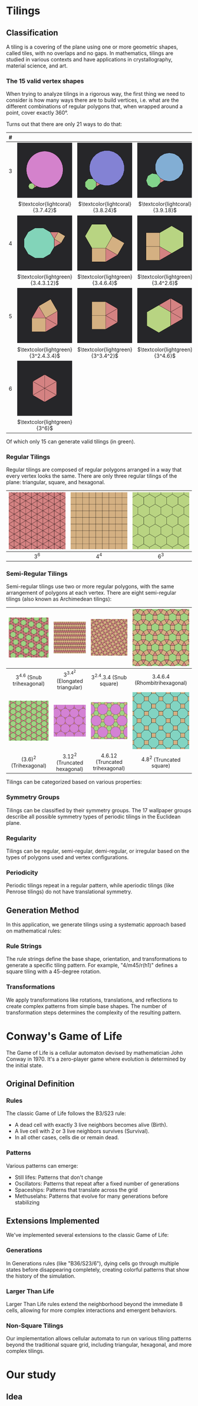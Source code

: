 # Tilings

## Classification

A tiling is a covering of the plane using one or more geometric shapes, called tiles, with no overlaps and no gaps. In mathematics, tilings are studied in various contexts and have applications in crystallography, material science, and art.

### The 15 valid vertex shapes

When trying to analyze tilings in a rigorous way, the first thing we need to consider is how many ways there are to build vertices, i.e. what are the different combinations of regular polygons that, when wrapped around a point, cover exactly 360°.

Turns out that there are only 21 ways to do that:

| # | | | | | | | | | | |
| :---: | :---: | :---: | :---: | :---: | :---: | :---: | :---: | :---: | :---: | :---: |
| $3$ | ![3.7.42](../theory/images/vertexTypes/3.7.42.png) | ![3.8.24](../theory/images/vertexTypes/3.8.24.png) | ![3.9.18](../theory/images/vertexTypes/3.9.18.png) | ![3.10.15](../theory/images/vertexTypes/3.10.15.png) | ![3.12^2](../theory/images/vertexTypes/3.12^2.png) | ![4.5.20](../theory/images/vertexTypes/4.5.20.png) | ![4.6.12](../theory/images/vertexTypes/4.6.12.png) | ![4.8^2](../theory/images/vertexTypes/4.8^2.png) | ![5^2.10](../theory/images/vertexTypes/5^2.10.png) | ![6^3](../theory/images/vertexTypes/6^3.png) |
| | $\textcolor{lightcoral}{3.7.42}$ | $\textcolor{lightcoral}{3.8.24}$ | $\textcolor{lightcoral}{3.9.18}$ | $\textcolor{lightcoral}{3.10.15}$ | $\textcolor{lightgreen}{3.12^2}$ | $\textcolor{lightcoral}{4.5.20}$ | $\textcolor{lightgreen}{4.6.12}$ | $\textcolor{lightgreen}{4.8^2}$ | $\textcolor{lightcoral}{5^2.10}$ | $\textcolor{lightgreen}{6^3}$ |
| $4$ | ![3.4.3.12](../theory/images/vertexTypes/3.4.3.12.png) | ![3.4.6.4](../theory/images/vertexTypes/3.4.6.4.png) | ![3.4^2.6](../theory/images/vertexTypes/3.4^2.6.png) | ![3^2.4.12](../theory/images/vertexTypes/3^2.4.12.png) | ![3^2.6^2](../theory/images/vertexTypes/3^2.6^2.png) | ![3.6.3.6](../theory/images/vertexTypes/3.6.3.6.png) | ![4^4](../theory/images/vertexTypes/4^4.png) | | | |
| | $\textcolor{lightgreen}{3.4.3.12}$ | $\textcolor{lightgreen}{3.4.6.4}$ | $\textcolor{lightgreen}{3.4^2.6}$ | $\textcolor{lightgreen}{3^2.4.12}$ | $\textcolor{lightgreen}{3^2.6^2}$ | $\textcolor{lightgreen}{3.6.3.6}$ | $\textcolor{lightgreen}{4^4}$ | | | |
| $5$ | ![3^2.4.3.4](../theory/images/vertexTypes/3^2.4.3.4.png) | ![3^3.4^2](../theory/images/vertexTypes/3^3.4^2.png) | ![3^4.6](../theory/images/vertexTypes/3^4.6.png) | | | | | | | |
| | $\textcolor{lightgreen}{3^2.4.3.4}$ | $\textcolor{lightgreen}{3^3.4^2}$ | $\textcolor{lightgreen}{3^4.6}$ | | | | | | | |
| $6$ | ![3^6](../theory/images/vertexTypes/3^6.png) | | | | | | | | | |
| | $\textcolor{lightgreen}{3^6}$ | | | | | | | | | |

Of which only 15 can generate valid tilings (in green).

### Regular Tilings

Regular tilings are composed of regular polygons arranged in a way that every vertex looks the same. There are only three regular tilings of the plane: triangular, square, and hexagonal.

| ![3^6](../tilings/1Ur/3_r60_r(h2).png) | ![4^4](../tilings/1Ur/4-4-0,4_r90_m(v2).png) | ![6^3](../tilings/1Ur/6_r60_r(h1).png) |
| :---: | :---: | :---: |
| $3^6$ | $4^4$ | $6^3$ |

### Semi-Regular Tilings

Semi-regular tilings use two or more regular polygons, with the same arrangement of polygons at each vertex. There are eight semi-regular tilings (also known as Archimedean tilings):

| ![3^4.6](../tilings/1Usr/6-3-3_r60_r(h5).png) | ![3.3.3.3.6](../tilings/1Usr/4-3_m90_r(h2).png) | ![3.3.3.4](../tilings/1Usr/4-3-3,0,0,0,4_r90_r(h2).png) | ![3.12.12](../tilings/1Usr/6-4-3_m30_r(c2).png) |
| :---: | :---: | :---: | :---: |
| $3^4.6$ (Snub trihexagonal)| $3^3.4^2$ (Elongated triangular) | $3^2.4.3.4$ (Snub square) | $3.4.6.4$ (Rhombitrihexagonal) |
| ![(3.6)^2](../tilings/1Usr/6-3-6_m30_r(v4).png) | ![3.12^2](../tilings/1Usr/12-3_m30_r(h3).png) | ![4.6.12](../tilings/1Usr/12-6,4_m30_r(c2).png) | ![4.8^2](../tilings/1Usr/8-4_m90_r(h4).png) |
| $(3.6)^2$ (Trihexagonal) | $3.12^2$ (Truncated hexagonal) | $4.6.12$ (Truncated trihexagonal) | $4.8^2$ (Truncated square) |

Tilings can be categorized based on various properties:

### Symmetry Groups

Tilings can be classified by their symmetry groups. The 17 wallpaper groups describe all possible symmetry types of periodic tilings in the Euclidean plane.

### Regularity

Tilings can be regular, semi-regular, demi-regular, or irregular based on the types of polygons used and vertex configurations.

### Periodicity

Periodic tilings repeat in a regular pattern, while aperiodic tilings (like Penrose tilings) do not have translational symmetry.

## Generation Method

In this application, we generate tilings using a systematic approach based on mathematical rules:

### Rule Strings

The rule strings define the base shape, orientation, and transformations to generate a specific tiling pattern. For example, "4/m45/r(h1)" defines a square tiling with a 45-degree rotation.

### Transformations

We apply transformations like rotations, translations, and reflections to create complex patterns from simple base shapes. The number of transformation steps determines the complexity of the resulting pattern.

# Conway's Game of Life

The Game of Life is a cellular automaton devised by mathematician John Conway in 1970. It's a zero-player game where evolution is determined by the initial state.

## Original Definition

### Rules

The classic Game of Life follows the B3/S23 rule:

- A dead cell with exactly 3 live neighbors becomes alive (Birth).
- A live cell with 2 or 3 live neighbors survives (Survival).
- In all other cases, cells die or remain dead.

### Patterns

Various patterns can emerge:

- Still lifes: Patterns that don't change
- Oscillators: Patterns that repeat after a fixed number of generations
- Spaceships: Patterns that translate across the grid
- Methuselahs: Patterns that evolve for many generations before stabilizing

## Extensions Implemented

We've implemented several extensions to the classic Game of Life:

### Generations

In Generations rules (like "B36/S23/6"), dying cells go through multiple states before disappearing completely, creating colorful patterns that show the history of the simulation.

### Larger Than Life

Larger Than Life rules extend the neighborhood beyond the immediate 8 cells, allowing for more complex interactions and emergent behaviors.

### Non-Square Tilings

Our implementation allows cellular automata to run on various tiling patterns beyond the traditional square grid, including triangular, hexagonal, and more complex tilings.

# Our study

## Idea
